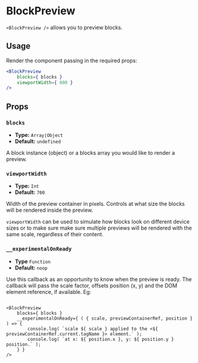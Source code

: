 BlockPreview
============

`<BlockPreview />` allows you to preview blocks.

## Usage

Render the component passing in the required props:

```jsx
<BlockPreview
	blocks={ blocks }
	viewportWidth={ 800 }
/>
```

## Props

### `blocks`
* **Type:** `Array|Object`
* **Default:** `undefined`

A block instance (object) or a blocks array you would like to render a preview.

### `viewportWidth`
* **Type:** `Int`
* **Default:** `700`

Width of the preview container in pixels. Controls at what size the blocks will be rendered inside the preview.

`viewportWidth` can be used to simulate how blocks look on different device sizes or to make sure make sure multiple previews will be rendered with the same scale, regardless of their content.

### `__experimentalOnReady`
* **Type** `Function`
* **Default:** `noop`

Use this callback as an opportunity to know when the preview is ready. The callback will pass the scale factor, offsets position (x, y) and the DOM element reference, if available. Eg:

```es6

<BlockPreview
	blocks={ blocks }
	__experimentalOnReady={ ( { scale, previewContainerRef, position } ) => {
		console.log( `scale ${ scale } applied to the <${ previewContainerRef.current.tagName }> element.` );
		console.log( `at x: ${ position.x }, y: ${ position.y } position.` );
	} }
/>
```
